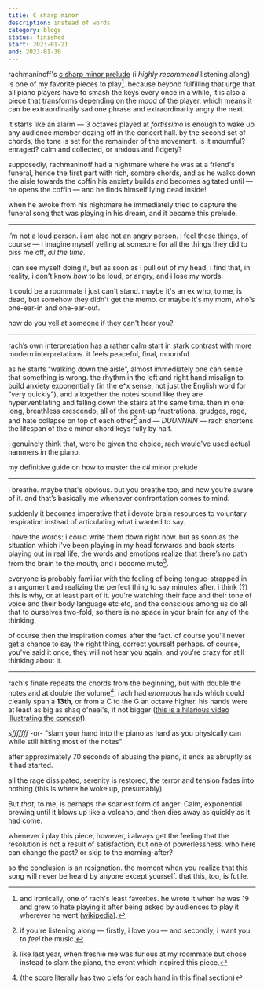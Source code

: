 ```yaml
---
title: C sharp minor
description: instead of words
category: blogs
status: finished
start: 2023-01-21
end: 2023-01-30
---
```



rachmaninoff's [c sharp minor prelude](https://www.youtube.com/watch?v=ZcG-DnGdWRw) (i _highly recommend_ listening along) is one of my favorite pieces to play[^1].
because beyond fulfilling that urge that all piano players have to smash the keys every once in a while, it is also a piece that transforms depending on the mood of the player,
which means it can be extraordinarily sad one phrase and extraordinarily angry the next. 

it starts like an alarm — 3 octaves played at _fortissimo_ is enough to wake up any audience member dozing off in the concert hall.
by the second set of chords, the tone is set for the remainder of the movement. 
is it mournful? enraged? calm and collected, or anxious and fidgety? 

supposedly, rachmaninoff had a nightmare where he was at a friend's funeral, hence the first part with rich, sombre chords, and as he walks down the aisle towards the coffin his anxiety builds and becomes agitated until — he opens the coffin — and he finds himself lying dead inside!

when he awoke from his nightmare he immediately tried to capture the funeral song that was playing in his dream, and it became this prelude. 

---

i’m not a loud person. i am also not an angry person. 
i feel these things, of course — i imagine myself yelling at someone for all the things they did to piss me off, _all the time_.

i can see myself doing it, but as soon as i pull out of my head, i find that, in reality, i don't know _how_ to be loud, or angry, and i lose my words. 

it could be a roommate i just can't stand.
maybe it's an ex who, to me, is dead, but somehow they didn't get the memo.
or maybe it's my mom, who's one-ear-in and one-ear-out.

how do you yell at someone if they can't hear you?

---

rach’s own interpretation has a rather calm start in stark contrast with more modern interpretations. 
it feels peaceful, final, mournful.

as he starts “walking down the aisle”, almost immediately one can sense that something is wrong. 
the rhythm in the left and right hand misalign to build anxiety exponentially (in the e^x sense, not just the English word for “very quickly”), and altogether the notes sound like they are hyperventilating and falling down the stairs at the same time. 
then in one long, breathless crescendo, all of the pent-up frustrations, grudges, rage, and hate collapse on top of each other[^2] and — <em class='hl'> DUUNNNN </em> — rach shortens the lifespan of the c minor chord keys fully by half.

i genuinely think that, were he given the choice, rach would've used actual hammers in the piano.

<article-image src='anxiety_vs_time.png' alt='anxiety vs. time graph for the c-sharp minor prelude. note the exponential in the middle'> </article-image>
<div class='img-caption'> my definitive guide on how to master the c# minor prelude </div>


---

i breathe. maybe that's obvious. but you breathe too, and now you’re aware of it. 
and that’s basically me whenever confrontation comes to mind.

suddenly it becomes imperative that i devote brain resources to voluntary respiration instead of articulating what i wanted to say. 

i have the words: i could write them down right now. 
but as soon as the situation which i've been playing in my head forwards and back starts playing out in real life, the words and emotions realize that there’s no path from the brain to the mouth, and i become mute[^3]. 

everyone is probably familiar with the feeling of being tongue-strapped in an argument and realizing the perfect thing to say minutes after. 
i think (?) this is why, or at least part of it. 
you're watching their face and their tone of voice and their body language etc etc, and the conscious among us do all that to ourselves two-fold, so there is no space in your brain for any of the thinking.

of course then the inspiration comes after the fact.
of course you'll never get a chance to say the right thing, correct yourself perhaps.
of course, you've said it once, they will not hear you again, and you're crazy for still thinking about it.

---

rach's finale repeats the chords from the beginning, but with double the notes and at double the volume[^4]. 
rach had _enormous_ hands which could cleanly span a **13th**, or from a C to the G an octave higher. his hands were at least as big as shaq o'neal's, if not bigger ([this is a hilarious video illustrating the concept](https://www.youtube.com/watch?v=ifKKlhYF53w)). 

<article-image src='rach-sfff.png' alt='score of the c sharp minor prelude. it looks very loud'> </article-image>
<div class='img-caption'> <em> sfffffff </em> -or- "slam your hand into the piano as hard as you physically can while still hitting most of the notes"</div>

after approximately 70 seconds of abusing the piano, it ends as abruptly as it had started. 

all the rage dissipated, serenity is restored, the terror and tension fades into nothing (this is where he woke up, presumably).

But _that_, to me, is perhaps the scariest form of anger:
Calm, exponential brewing until it blows up like a volcano, and then dies away as quickly as it had come.

whenever i play this piece, however, i always get the feeling that the resolution is not a result of satisfaction, but one of powerlessness. 
who here can change the past? or skip to the morning-after?

so the conclusion is an resignation. 
the moment when you realize that this song will never be heard by anyone except yourself.
that this, too, is futile.

 
[^1]: and ironically, one of rach's least favorites. he wrote it when he was 19 and grew to hate playing it after being asked by audiences to play it wherever he went ([wikipedia](https://en.wikipedia.org/wiki/Prelude_in_C-sharp_minor_(Rachmaninoff)#Reception)).
[^2]: if you're listening along — firstly, i love you — and secondly, i want you to _feel_ the music.
[^3]: like last year, when freshie me was furious at my roommate but chose instead to slam the piano, the event which inspired this piece. 
[^4]: (the score literally has two clefs for each hand in this final section)
